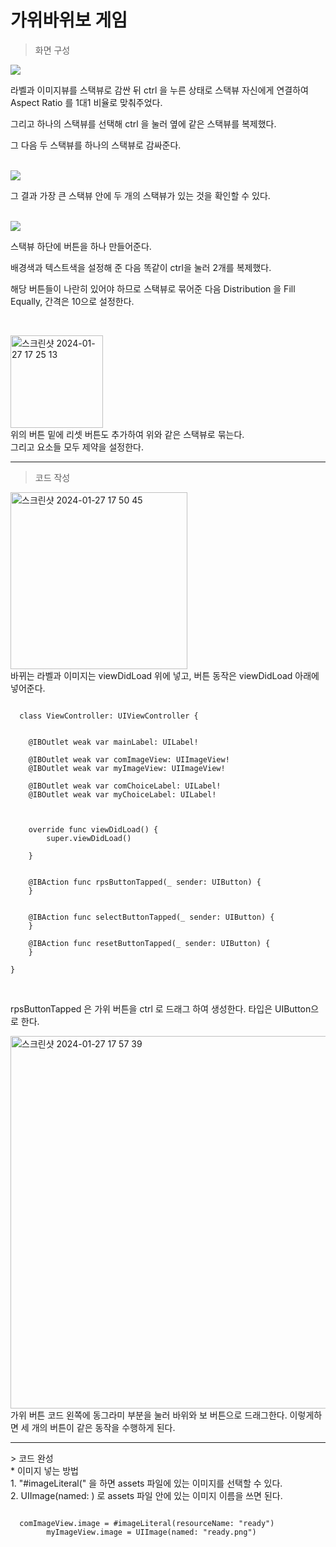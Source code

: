 # 가위바위보 게임 

> 화면 구성

<img src="https://github.com/seongwon030/swift/assets/105052068/a77fc478-5fea-4ff1-8d62-9e530300be35"/>


<p>라벨과 이미지뷰를 스택뷰로 감싼 뒤 ctrl 을 누른 상태로 스택뷰 자신에게 연결하여 Aspect Ratio 를 1대1 비율로 맞춰주었다.</p>
<p>그리고 하나의 스택뷰를 선택해 ctrl 을 눌러 옆에 같은 스택뷰를 복제했다. </p> 
<p>그 다음 두 스택뷰를 하나의 스택뷰로 감싸준다.</p><br>

<img src="https://github.com/seongwon030/swift/assets/105052068/1f6fe6b8-294c-4eda-a9b2-3c6ba38c7f68" />
<p>그 결과 가장 큰 스택뷰 안에 두 개의 스택뷰가 있는 것을 확인할 수 있다.</p><br>

<img src="https://github.com/seongwon030/swift/assets/105052068/856cf283-881b-4e72-a9fd-6bc5ffb378fb" />
<p>스택뷰 하단에 버튼을 하나 만들어준다.</p>
<p>배경색과 텍스트색을 설정해 준 다음 똑같이 ctrl을 눌러 2개를 복제했다.</p>
<p>해당 버튼들이 나란히 있어야 하므로 스택뷰로 묶어준 다음 Distribution 을 Fill Equally, 간격은 10으로 설정한다.</p><br>


<img width="148" alt="스크린샷 2024-01-27 17 25 13" src="https://github.com/seongwon030/swift/assets/105052068/6b8ee20d-54af-4150-b109-505b13f2b1ee"><br>
<a>위의 버튼 밑에 리셋 버튼도 추가하여 위와 같은 스택뷰로 묶는다.</a><br>
<a>그리고 요소들 모두 제약을 설정한다.</a><hr>

> 코드 작성


  <img width="283" alt="스크린샷 2024-01-27 17 50 45" src="https://github.com/seongwon030/swift/assets/105052068/1718888f-aa78-48a9-86f6-7713c0bb81bc"><br>
<a>바뀌는 라벨과 이미지는 viewDidLoad 위에 넣고, 버튼 동작은 viewDidLoad 아래에 넣어준다.</a>

<pre><code>
  class ViewController: UIViewController {
    
    
    @IBOutlet weak var mainLabel: UILabel!
    
    @IBOutlet weak var comImageView: UIImageView!
    @IBOutlet weak var myImageView: UIImageView!
    
    @IBOutlet weak var comChoiceLabel: UILabel!
    @IBOutlet weak var myChoiceLabel: UILabel!
    
    
    
    override func viewDidLoad() {
        super.viewDidLoad()

    }
    
    
    @IBAction func rpsButtonTapped(_ sender: UIButton) {
    }
    
    
    @IBAction func selectButtonTapped(_ sender: UIButton) {
    }
    
    @IBAction func resetButtonTapped(_ sender: UIButton) {
    }
    
}
</code></pre><br>

<a> rpsButtonTapped 은 가위 버튼을 ctrl 로 드래그 하여 생성한다. 타입은 UIButton으로 한다.</a><br>

<img width="596" alt="스크린샷 2024-01-27 17 57 39" src="https://github.com/seongwon030/swift/assets/105052068/bc62b36d-8208-4e5f-8d4c-f8cead38f4b5"><br>
<a>가위 버튼 코드 왼쪽에 동그라미 부분을 눌러 바위와 보 버튼으로 드래그한다. 이렇게하면 세 개의 버튼이 같은 동작을 수행하게 된다.</a>

<hr/>
> 코드 완성


<br/>
* 이미지 넣는 방법 <br/>
1. "#imageLiteral(" 을 하면 assets 파일에 있는 이미지를 선택할 수 있다.<br/>
2. UIImage(named: ) 로 assets 파일 안에 있는 이미지 이름을 쓰면 된다.<br/>

<pre><code>
  comImageView.image = #imageLiteral(resourceName: "ready")
        myImageView.image = UIImage(named: "ready.png")
</code></pre><br>


